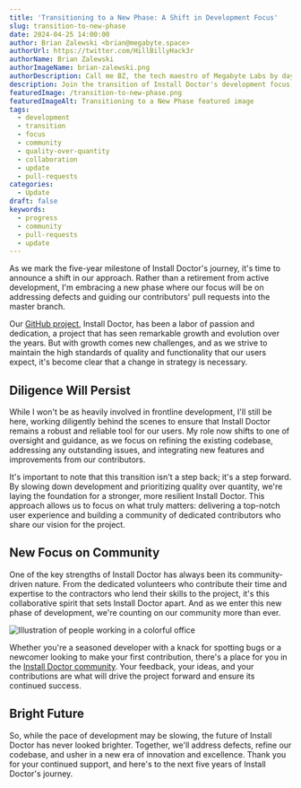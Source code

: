 ```yaml
---
title: 'Transitioning to a New Phase: A Shift in Development Focus'
slug: transition-to-new-phase
date: 2024-04-25 14:00:00
author: Brian Zalewski <brian@megabyte.space>
authorUrl: https://twitter.com/HillBillyHack3r
authorName: Brian Zalewski
authorImageName: brian-zalewski.png
authorDescription: Call me BZ, the tech maestro of Megabyte Labs by day, gym enthusiast, party animal, and ball game champion by night. Always up for a quirky chat about AI, deities, or time-hopping. Plotting world betterment one inspiration at a time.
description: Join the transition of Install Doctor's development focus, prioritizing quality and community collaboration for a stronger future.
featuredImage: /transition-to-new-phase.png
featuredImageAlt: Transitioning to a New Phase featured image
tags:
  - development
  - transition
  - focus
  - community
  - quality-over-quantity
  - collaboration
  - update
  - pull-requests
categories:
  - Update
draft: false
keywords:
  - progress
  - community
  - pull-requests
  - update
---
```


As we mark the five-year milestone of Install Doctor's journey, it's time to announce a shift in our approach. Rather than a retirement from active development, I'm embracing a new phase where our focus will be on addressing defects and guiding our contributors' pull requests into the master branch.

Our [GitHub project](https://github.com/megabyte-labs/install.doctor), Install Doctor, has been a labor of passion and dedication, a project that has seen remarkable growth and evolution over the years. But with growth comes new challenges, and as we strive to maintain the high standards of quality and functionality that our users expect, it's become clear that a change in strategy is necessary.

## Diligence Will Persist

While I won't be as heavily involved in frontline development, I'll still be here, working diligently behind the scenes to ensure that Install Doctor remains a robust and reliable tool for our users. My role now shifts to one of oversight and guidance, as we focus on refining the existing codebase, addressing any outstanding issues, and integrating new features and improvements from our contributors.

It's important to note that this transition isn't a step back; it's a step forward. By slowing down development and prioritizing quality over quantity, we're laying the foundation for a stronger, more resilient Install Doctor. This approach allows us to focus on what truly matters: delivering a top-notch user experience and building a community of dedicated contributors who share our vision for the project.

## New Focus on Community

One of the key strengths of Install Doctor has always been its community-driven nature. From the dedicated volunteers who contribute their time and expertise to the contractors who lend their skills to the project, it's this collaborative spirit that sets Install Doctor apart. And as we enter this new phase of development, we're counting on our community more than ever.

![Illustration of people working in a colorful office](/assets/img/blog/transition-to-new-phase-alternate.png)

Whether you're a seasoned developer with a knack for spotting bugs or a newcomer looking to make your first contribution, there's a place for you in the [Install Doctor community](/community). Your feedback, your ideas, and your contributions are what will drive the project forward and ensure its continued success.

## Bright Future

So, while the pace of development may be slowing, the future of Install Doctor has never looked brighter. Together, we'll address defects, refine our codebase, and usher in a new era of innovation and excellence. Thank you for your continued support, and here's to the next five years of Install Doctor's journey.
